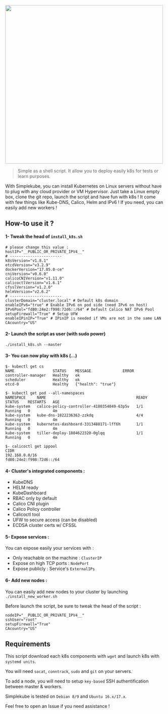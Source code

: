 <img src="https://i.imgur.com/gMGVimd.png" width="500">

> Simple as a shell script. It allow you to deploy easily k8s for tests or learn purposes.

With Simplekube, you can install Kubernetes on Linux servers without have to plug with any cloud provider or VM Hypervisor. 
Just take a Linux empty box, clone the git repo, launch the script and have fun with k8s ! 
It come with few things like Kube-DNS, Calico, Helm and IPv6 !
If you need, you can easily add new workers !

## How-to use it ?

#### 1- Tweak the head of `install_k8s.sh`
 
```
# please change this value :
hostIP="__PUBLIC_OR_PRIVATE_IPV4__"
# -----------------------
k8sVersion="v1.8.1"
etcdVersion="v3.2.9"
dockerVersion="17.05.0-ce"
cniVersion="v0.6.0"
calicoCNIVersion="v1.11.0"
calicoctlVersion="v1.6.1"
cfsslVersion="v1.2.0"
helmVersion="v2.6.2"
# -----------------------
clusterDomain="cluster.local" # Default k8s domain
enableIPv6="true" # Enable IPv6 on pod side (need IPv6 on host)
IPv6Pool="fd80:24e2:f998:72d6::/64" # Default Calico NAT IPv6 Pool
setupFirewall="True" # Setup UFW 
enableIPinIP="True" # IPinIP is needed if VMs are not in the same LAN
CAcountry="US"
```
#### 2- Launch the script as user (with sudo power)

`./install_k8s.sh --master`

#### 3- You can now play with k8s (...)
```
$- kubectl get cs 
NAME                 STATUS    MESSAGE              ERROR
controller-manager   Healthy   ok
scheduler            Healthy   ok
etcd-0               Healthy   {"health": "true"}

$- kubectl get pod --all-namespaces
NAMESPACE     NAME                                        READY     STATUS    RESTARTS   AGE
kube-system   calico-policy-controller-4180354049-63p5v   1/1       Running   0          4m
kube-system   kube-dns-1822236363-zzkdq                   4/4       Running   0          4m
kube-system   kubernetes-dashboard-3313488171-lff6h       1/1       Running   0          4m
kube-system   tiller-deploy-1884622320-0glqq              1/1       Running   0          4m

$- calicoctl get ippool
CIDR
192.168.0.0/16
fd80:24e2:f998:72d6::/64
```
#### 4- Cluster's integrated components :

  - KubeDNS
  - HELM ready
  - KubeDashboard
  - RBAC only by default
  - Calico CNI plugin
  - Calico Policy controller 
  - Calicoctl tool
  - UFW to secure access (can be disabled)
  - ECDSA cluster certs w/ CFSSL

#### 5- Expose services :

You can expose easily your services with :

  - Only reachable on the machine : `ClusterIP`
  - Expose on high TCP ports : `NodePort`
  - Expose publicly : Service's `ExternalIPs`

#### 6- Add new nodes :

You can easily add new nodes to your cluster by launching `./install_new_worker.sh`

Before launch the script, be sure to tweak the head of the script :
```
nodeIP="__PUBLIC_OR_PRIVATE_IPV4__"
sshUser="root"
setupFirewall="True"
CAcountry="US"
```

## Requirements

This script download each k8s components with `wget` and launch k8s with `systemd units`. 

You will need `socat`, `conntrack`, `sudo` and `git` on your servers. 

To add a node, you will need to setup `key-based` SSH authentification between master & workers.

Simplekube is tested on `Debian 8/9` and `Ubuntu 16.x/17.x`.

Feel free to open an Issue if you need assistance !
